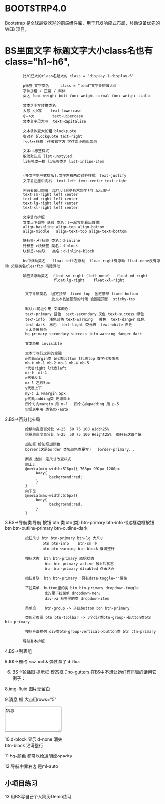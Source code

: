 # BOOTSTRP4.0
Bootstrap 是全球最受欢迎的前端组件库，用于开发响应式布局、移动设备优先的 WEB 项目。

# BS里面文字 标题文字大小class名也有  class="h1~h6",
            比h1还大的class名超大的 class = "display-1~display-6"

            p标签 文字类名     class = "lead"文字会稍微大点
            字体加粗 / 正常 / 斜体 
            类名 font-weight-bold font-weight-normal font-weight-italic

            文本大小写转换类名
            大写->小写    text-lowercase
            小->大        text-uppercase
            文本首字母大写  text-capitalize

            文本字体变大加粗 blockquote
            右对齐 blockquote text-right
            footer标签：作者右下方 字体变小颜色变淡

            文本ul标签样式
            取消默认点 list-unstyled
            li标签成一排 li标签类名 list-inline-item 

            
            (多文字响应式排版):文字左右两边对齐样式  text-justify
            文字靠左居中向右  text-left text-center text-right

            浏览器窗口到达一定尺寸(顺序有大到小)时 左右居中
            text-sm-right left center
            text-md-right left center
            text-lg-right left center
            text-xl-right left center

            文字竖向排版
            文本上下调整 基线 类名：(一起写能看出效果)
            align-baseline align-top align-bottom 
            align-middle   align-text-top align-text-bottom

            快标签->行标签 类名：d-inline 
            行标签->块标签 类名：d-block
            块标签->内联   类名：d-inline-block

            bs中浮动类名   float-left左浮动  float-right有浮动 float-none没有浮动 父级类名clearfix 清除浮动

            响应式浮动类名  float-sm-right (left none)   float-md-right
                          float-lg-right    float-xl-right


             文字导航类名  固定顶部  fixed-top  固定底部 fixed-bottom
                         此文本到达顶部的时候 会固定顶部  sticky-top
 
             默认bs网址引用 文本颜色：
             text-primary 蓝色  text-secondary 灰色 text-success 绿色 
             text-info  浅色蓝色 text-warning   黄色  text-danger 红色 
             text-dark  黑色  text-light 荧光白  text-white 白色
             文本背景颜色  
             bg-primary secondary success info warning danger dark

             文本隐形 invisible

             文本行与行之间的空隙
             m代表margin类 b代表bottom t代表top 数字代表像素
             mb-0 mb-1 mb-2 mb-3 mb-4 mb-5
             r代表right l代表left
             mr-0  ml-1
             x代表左右
             mx-5 左右5px
             y代表上下
             my-5 上下margin 5px
             p代表padding类 用法同上
             四个方向margin 用 m-5   四个方向padding 用 p-5
             实现居中用 类名mx-auto
2.BS->百分比布局

             给横向宽度百分比 w-25  50 75 100 Width25%  
             给纵向高度百分比 h-25  50 75 100 Height25%  都只有这四个值

             加边框 给边框加颜色 
             border(这是border 类加颜色类要写)   border-primary...

             断点 达到一定尺寸改变样式
             向上走
             @media(min-width:576px){ 768px 992px 1200px
                  body{
                        background:red;
                  }
             }
             向下走
             @media(max-width:576px){
                  body{
                        background:red;
                  }
             }


3.BS->导航类
             导航 按钮 btn 类
             btn(类)  btn-primary  btn-info
             带边框边框按钮 
             btn btn-outline-primary  btn-outline-dark

             按钮尺寸 btn btn-primary btn-lg 大尺寸
                     btn btn-info    btn-sm 小
                     btn btn-warning btn-block 撑满整行

             按钮状态  btn btn-primary 原始状态
                      btn btn-primary active 放上后状态
                      btn btn-primary disabled 点击状态

             按钮关联  btn btn-primary  另有data-toggle=""属性

             下拉菜单  button里的类 btn btn-primary dropdown-toggle
                      div里下拉菜单 dropdown-menu
                      div->a 标签里的类 dropdown-item

             菜单组    btn-group -> 子级button btn btn-primary

             类似分页组 btn btn-toolbar -> 3个div类btn-group->button类btn btn-primary

             按钮垂直排列 div类btn-group-vertical->button类 btn btn-primary

            导航基本排版

4.BS->列表组

5.BS->栅格 row-col  & 弹性盒子 d-flex

6. BS->轮播图 提示框 模态框
  7.no-gutters
在BS中不想让她们有间隙的话用它例子：

8.img-fluid 
图片无留白<img class="img-fluid" src="" alt="">

9.消息 框 大点用rows="5"
<textarea rows="5" type="text" class="form-control bg-dark text-muted">信息</textarea>


10.d-block 显示   d-none 消失   
   btn-block 沾满整行

11.bg-颜色  都可以给透明度opacity 

12.导航中靠右边 是ml-auto     
## 小项目练习
13.用BS写自己个人简历Demo练习 
